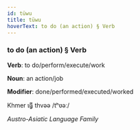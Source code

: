 ```yaml
---
id: tüwu
title: tüwu
hoverText: to do (an action) § Verb
---
```


### to do (an action) § Verb

**Verb**: to do/perform/execute/work

**Noun**: an action/job

**Modifier**: done/performed/executed/worked

Khmer ធ្វើ thvəə /tʰʋəː/

*Austro-Asiatic Language Family*